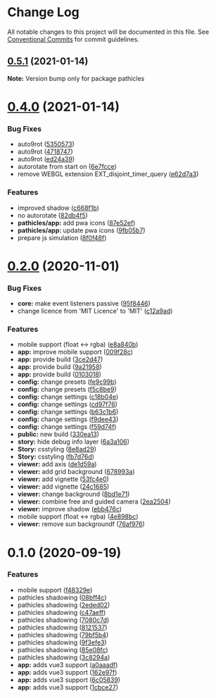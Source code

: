 # Change Log

All notable changes to this project will be documented in this file.
See [Conventional Commits](https://conventionalcommits.org) for commit guidelines.

## [0.5.1](https://github.com/pathicles/pathicles/compare/v0.5.0...v0.5.1) (2021-01-14)

**Note:** Version bump only for package pathicles





# [0.4.0](https://github.com/pathicles/pathicles/compare/v0.3.2...v0.4.0) (2021-01-14)


### Bug Fixes

* auto9rot ([5350573](https://github.com/pathicles/pathicles/commit/5350573ea322fcdf4b25997fffdc1be1e6bd24a7))
* auto9rot ([4718747](https://github.com/pathicles/pathicles/commit/47187474175b749c025476e63ff5ed52f8d839b0))
* auto9rot ([ed24a39](https://github.com/pathicles/pathicles/commit/ed24a39b333657af2c0d3b05aa6905f0d482ab40))
* autorotate from start on ([6e7fcce](https://github.com/pathicles/pathicles/commit/6e7fcce4989f6e6d443e5c80fbe020b7a50ea410))
* remove WEBGL extension EXT_disjoint_timer_query ([e62d7a3](https://github.com/pathicles/pathicles/commit/e62d7a38a8f9e8a59a922be48c9f6c83bf75c82f))


### Features

* improved shadow ([c668f1b](https://github.com/pathicles/pathicles/commit/c668f1bc430783d3be0b631556eaa02a88800a86))
* no autorotate ([82db4f5](https://github.com/pathicles/pathicles/commit/82db4f5963d58aaa28fad75e16e778eff10a0468))
* **pathicles/app:** add pwa icons ([87e52ef](https://github.com/pathicles/pathicles/commit/87e52efd8de9908653da64416cbcca3b68e2ff5a))
* **pathicles/app:** update pwa icons ([9fb05b7](https://github.com/pathicles/pathicles/commit/9fb05b77a6c3bd7fe01de4382ab86470750e61f9))
* prepare js simulation ([8f0f48f](https://github.com/pathicles/pathicles/commit/8f0f48f42d08059b1b1e1761f640c592281d37e5))





# [0.2.0](https://github.com/pathicles/pathicles/compare/v0.1.0...v0.2.0) (2020-11-01)


### Bug Fixes

* **core:** make event listeners passive ([95f8446](https://github.com/pathicles/pathicles/commit/95f8446e1ae484c6670a9bf88803be9c32da0f9b))
* change licence from 'MIT Licence' to 'MIT' ([c12a9ad](https://github.com/pathicles/pathicles/commit/c12a9ad57823510a489b0986058c17655640ae3c))


### Features

* mobile support (float <-> rgba) ([e8a840b](https://github.com/pathicles/pathicles/commit/e8a840ba096792454a5835c429978be52c20a7ae))
* **app:** improve mobile support ([009f28c](https://github.com/pathicles/pathicles/commit/009f28c38cd0fe75b1f4de6c521c00bc2a113488))
* **app:** provide build ([3ce2d47](https://github.com/pathicles/pathicles/commit/3ce2d474e05dfee2280a21047dd4548f65cbe8e0))
* **app:** provide build ([9a21958](https://github.com/pathicles/pathicles/commit/9a21958c9f70b47eff556f840078cefde4dd0dca))
* **app:** provide build ([0103018](https://github.com/pathicles/pathicles/commit/01030186c1eed9692312df1aefbf03815234fc59))
* **config:** change presets ([fe9c99b](https://github.com/pathicles/pathicles/commit/fe9c99b457193b54a4253124e7116a7c567ff229))
* **config:** change presets ([f5c8be9](https://github.com/pathicles/pathicles/commit/f5c8be92293eaffdeeef006babdb098b88f169db))
* **config:** change settings ([c18b04e](https://github.com/pathicles/pathicles/commit/c18b04e651a9718762b8a1e0c370ed9cf2de3788))
* **config:** change settings ([cd97f76](https://github.com/pathicles/pathicles/commit/cd97f76ec2e092399cf0c139d2ee083b964e0932))
* **config:** change settings ([b63c1b6](https://github.com/pathicles/pathicles/commit/b63c1b6d9b030517cdd1a79b3d110417dfbfeda8))
* **config:** change settings ([f9dee43](https://github.com/pathicles/pathicles/commit/f9dee43f5a51f466467d2a1a6557d47d27b20561))
* **config:** change settings ([f59d74f](https://github.com/pathicles/pathicles/commit/f59d74f7f3c43e61f3a69a5c82e8e4cba195c382))
* **public:** new build ([330ea13](https://github.com/pathicles/pathicles/commit/330ea13a348dc9b0c7f79d0b00f9e20045ee1148))
* **story:** hide debug info layer ([6a3a106](https://github.com/pathicles/pathicles/commit/6a3a1061fa104e1dc83ea6af8087ac03633dd8d2))
* **Story:** csstyling ([8e8ad29](https://github.com/pathicles/pathicles/commit/8e8ad294f93ed83bc1f7526b0babb5624246d8c6))
* **Story:** csstyling ([fb7d76d](https://github.com/pathicles/pathicles/commit/fb7d76d9a42ba78305a4d2618127ca8452ca44f9))
* **viewer:** add axis ([de1d59a](https://github.com/pathicles/pathicles/commit/de1d59a6af3f03fd8d93eab45bf0288bc564eb6c))
* **viewer:** add grid background ([678993a](https://github.com/pathicles/pathicles/commit/678993a779cc920d1b17d7ac67ce50e08632c3a4))
* **viewer:** add vignette ([53fc4e0](https://github.com/pathicles/pathicles/commit/53fc4e07e869eaf3edf5dcac247b8da2137e1a69))
* **viewer:** add vignette ([24c1685](https://github.com/pathicles/pathicles/commit/24c16857946c3f48cdd8b614e29646c24cc7690c))
* **viewer:** change background ([8bd1e71](https://github.com/pathicles/pathicles/commit/8bd1e719eb9d330a484b597a1cbe6141c4108aa2))
* **viewer:** combine free and guided camera ([2ea2504](https://github.com/pathicles/pathicles/commit/2ea250405f83a555377c15b9f43d3fad22194447))
* **viewer:** improve shadow ([ebb476c](https://github.com/pathicles/pathicles/commit/ebb476cf552cac11a2c5e91031b417b0e948bbf4))
* mobile support (float <-> rgba) ([4e898bc](https://github.com/pathicles/pathicles/commit/4e898bc6e40b4c6167b69b114766168c9e237eb5))
* **viewer:** remove sun backgroundf ([76af976](https://github.com/pathicles/pathicles/commit/76af976c12e044b6b3a91b80145143da869ce584))





# 0.1.0 (2020-09-19)


### Features

* mobile support ([f48329e](https://github.com/pathicles/pathicles/commit/f48329e65fe84f56b103977537a3e92d54638db6))
* pathicles shadowing ([08bff4c](https://github.com/pathicles/pathicles/commit/08bff4c5e910499eb541b7d02011c75a919aa2b9))
* pathicles shadowing ([2eded02](https://github.com/pathicles/pathicles/commit/2eded02b22cfce73fb011fc49b0786b16adf1eaf))
* pathicles shadowing ([c47aeff](https://github.com/pathicles/pathicles/commit/c47aeffda75f4df4c1f7b9e67892aa3ded8a29e7))
* pathicles shadowing ([7080c7d](https://github.com/pathicles/pathicles/commit/7080c7df1527b00bee0f1d7354cf12e9788deb9f))
* pathicles shadowing ([8121537](https://github.com/pathicles/pathicles/commit/8121537d95efe89c91a3d3112226d719517aa254))
* pathicles shadowing ([79bf5b4](https://github.com/pathicles/pathicles/commit/79bf5b487fc50f5e1d613bf0235e8f2e1a17e189))
* pathicles shadowing ([9f3efe3](https://github.com/pathicles/pathicles/commit/9f3efe340777471f828006bff85cb535872d42f9))
* pathicles shadowing ([85e08fc](https://github.com/pathicles/pathicles/commit/85e08fccc5424a2ddfefb31d7f78336b1c5d75dd))
* pathicles shadowing ([3c8294a](https://github.com/pathicles/pathicles/commit/3c8294a40e17a61583f0f57d4a83a2bf2d37570e))
* **app:** adds vue3 support ([a0aaadf](https://github.com/pathicles/pathicles/commit/a0aaadf088b47125ecaaa871e039be620f57bf56))
* **app:** adds vue3 support ([162e97f](https://github.com/pathicles/pathicles/commit/162e97f0198cb6ae9e3f2eb089476576a74f5524))
* **app:** adds vue3 support ([6c05839](https://github.com/pathicles/pathicles/commit/6c058391aeb08a08ce299733d8d56136cb1e64dc))
* **app:** adds vue3 support ([1cbce27](https://github.com/pathicles/pathicles/commit/1cbce27d9c2bbea042140044b259d81039410d1e))
